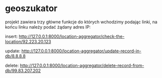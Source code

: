 # geoszukator
projekt zawiera trzy główne funkcje do których wchodzimy podając linki, na końcu linku należy podać żądany adres IP:

insert: http://127.0.0.1:8000/location-aggregator/check-the-location/92.223.20.123

update: http://127.0.0.1:8000/location-aggregator/update-record-in-db/8.8.8.8

delete: http://127.0.0.1:8000/location-aggregator/delete-record-from-db/99.83.207.202
